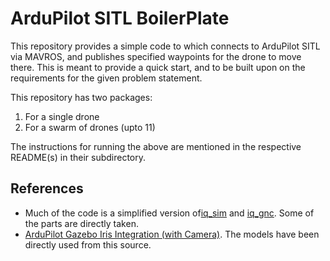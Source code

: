 # ArduPilot SITL BoilerPlate
This repository provides a simple code to which connects to ArduPilot SITL via MAVROS, and publishes specified waypoints for the drone to move there. This is meant to provide a quick start, and to be built upon on the requirements for the given problem statement.
<br>

This repository has two packages:

1. For a single drone
2. For a swarm of drones (upto 11)


The instructions for running the above are mentioned in the respective README(s) in their subdirectory.


## References
- Much of the code is a simplified version of<a href="https://github.com/r0ch1n/ardupilot_gazebo_roscam">iq_sim</a> and <a href="https://github.com/Intelligent-Quads/iq_gnc">iq_gnc</a>. Some of the parts are directly taken.
- <a href="https://github.com/r0ch1n/ardupilot_gazebo_roscam">ArduPilot Gazebo Iris Integration (with Camera)</a>. The models have been directly used from this source.